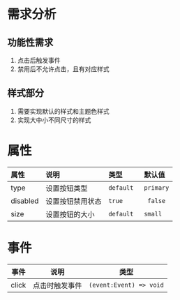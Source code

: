 # 需求分析

## 功能性需求

1. 点击后触发事件
2. 禁用后不允许点击，且有对应样式
   
## 样式部分
1. 需要实现默认的样式和主题色样式
2. 实现大中小不同尺寸的样式



# 属性

| 属性     | 说明             | 类型                             | 默认值  |
| :------- | :--------------- | :------------------------------- | :------ |
| type     | 设置按钮类型     | `default` | `primary` | `dashed` | default |
| disabled | 设置按钮禁用状态 | `true` |` false`                 | false   |
| size     | 设置按钮的大小   | `default `| `small` | `large`    | default |



# 事件

| 事件  |      说明      |          类型           |
| :---: | :------------: | :---------------------: |
| click | 点击时触发事件 | `(event:Event) => void` |


